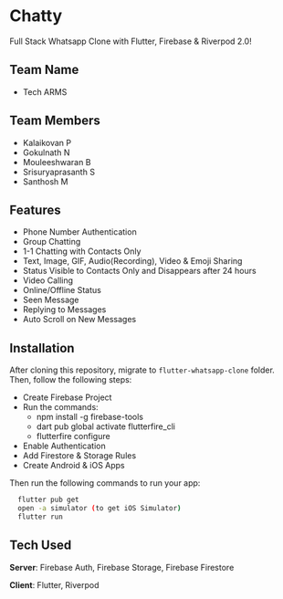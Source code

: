 # Chatty

Full Stack Whatsapp Clone with Flutter, Firebase & Riverpod 2.0!

## Team Name
- Tech ARMS

## Team Members
-  Kalaikovan P
-  Gokulnath N
-  Mouleeshwaran B
-  Srisuryaprasanth S
-  Santhosh M
     
## Features
- Phone Number Authentication
- Group Chatting
- 1-1 Chatting with Contacts Only
- Text, Image, GIF, Audio(Recording), Video & Emoji Sharing
- Status Visible to Contacts Only and Disappears after 24 hours
- Video Calling
- Online/Offline Status
- Seen Message
- Replying to Messages
- Auto Scroll on New Messages

## Installation
After cloning this repository, migrate to ```flutter-whatsapp-clone``` folder. Then, follow the following steps:
- Create Firebase Project
- Run the commands:
  - npm install -g firebase-tools
  - dart pub global activate flutterfire_cli
  - flutterfire configure
- Enable Authentication
- Add Firestore & Storage Rules
- Create Android & iOS Apps

Then run the following commands to run your app:
```bash
  flutter pub get
  open -a simulator (to get iOS Simulator)
  flutter run
```

## Tech Used
**Server**: Firebase Auth, Firebase Storage, Firebase Firestore

**Client**: Flutter, Riverpod

    

